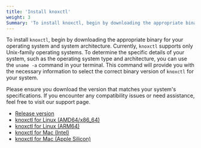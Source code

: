 ```yaml
---
title: 'Install knoxctl'
weight: 3
Summary: 'To install knoxctl, begin by downloading the appropriate binary for your operating system and system architecture.'
---
```


To install `knoxctl`, begin by downloading the appropriate binary for your operating system and system architecture. Currently, `knoxctl` supports only Unix-family operating systems. To determine the specific details of your system, such as the operating system type and architecture, you can use the `uname -a` command in your terminal. This command will provide you with the necessary information to select the correct binary version of `knoxctl` for your system.

Please ensure you download the version that matches your system's specifications. If you encounter any compatibility issues or need assistance, feel free to visit our support page.

- [Release version](/version/latest_version.txt)
- [knoxctl for Linux (AMD64/x86_64)](/binaries/accuknoxcli_0.2.4_linux_amd64.tar.gz)
- [knoxctl for Linux (ARM64)](/binaries/accuknoxcli_0.2.4_linux_arm64.tar.gz)
- [knoxctl for Mac (Intel)](/binaries/accuknoxcli_0.2.4_darwin_amd64.tar.gz)
- [knoxctl for Mac (Apple Silicon)](/binaries/accuknoxcli_0.2.4_darwin_arm64.tar.gz)
